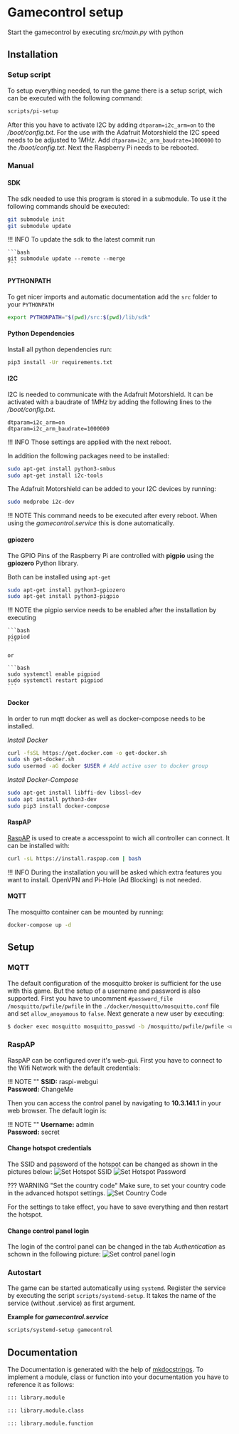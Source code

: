 # Gamecontrol setup

Start the gamecontrol by executing *src/main.py* with python

## Installation
### Setup script

To setup everything needed, to run the game there is a setup script, wich can be executed with the following command:

```bash
scripts/pi-setup
```

After this you have to activate I2C by adding `dtparam=i2c_arm=on` to the */boot/config.txt*. For the use with the Adafruit Motorshield the I2C speed needs to be adjusted to $1MHz$. Add `dtparam=i2c_arm_baudrate=1000000` to the */boot/config.txt*. Next the Raspberry Pi needs to be rebooted.

### Manual
#### SDK

The sdk needed to use this program is stored in a submodule. To use it the following commands should be executed:

```bash
git submodule init
git submodule update
```

!!! INFO
    To update the sdk to the latest commit run

    ```bash
    git submodule update --remote --merge
    ```

#### PYTHONPATH
To get nicer imports and automatic documentation add the `src` folder to your `PYTHONPATH`

```bash
export PYTHONPATH="$(pwd)/src:$(pwd)/lib/sdk"
```

#### Python Dependencies

Install all python dependencies run:

```bash
pip3 install -Ur requirements.txt
```

#### I2C

I2C is needed to communicate with the Adafruit Motorshield. It can be activated with a baudrate of $1MHz$ by adding the following lines to the */boot/config.txt*.

```
dtparam=i2c_arm=on
dtparam=i2c_arm_baudrate=1000000
```

!!! INFO
    Those settings are applied with the next reboot.

In addition the following packages need to be installed:

```bash
sudo apt-get install python3-smbus
sudo apt-get install i2c-tools
```

The Adafruit Motorshield can be added to your I2C devices by running:

```bash
sudo modprobe i2c-dev
```

!!! NOTE
    This command needs to be executed after every reboot. When using the *gamecontrol.service* this is done automatically.

#### gpiozero

The GPIO Pins of the Raspberry Pi are controlled with **pigpio** using the **gpiozero** Python library.

Both can be installed using `apt-get`

```bash
sudo apt-get install python3-gpiozero
sudo apt-get install python3-pigpio
```

!!! NOTE
    the pigpio service needs to be enabled after the installation by executing

    ```bash
    pigpiod
    ```

    or

    ```bash
    sudo systemctl enable pigpiod
    sudo systemctl restart pigpiod
    ```

#### Docker

In order to run mqtt docker as well as docker-compose needs to be installed.

*Install Docker*
```bash
curl -fsSL https://get.docker.com -o get-docker.sh
sudo sh get-docker.sh
sudo usermod -aG docker $USER # Add active user to docker group
```

*Install Docker-Compose*
```bash
sudo apt-get install libffi-dev libssl-dev
sudo apt install python3-dev
sudo pip3 install docker-compose
```

#### RaspAP

[RaspAP](https://raspap.com) is used to create a accesspoint to wich all controller can connect. It can be installed with:

```bash
curl -sL https://install.raspap.com | bash
```

!!! INFO
    During the installation you will be asked which extra features you want to install. OpenVPN and Pi-Hole (Ad Blocking) is not needed.

#### MQTT

The mosquitto container can be mounted by running:

```bash
docker-compose up -d
```

## Setup
### MQTT

The default configuration of the mosquitto broker is sufficient for the use with this game. But the setup of a username and password is also supported.
First you have to uncomment `#password_file /mosquitto/pwfile/pwfile` in the `./docker/mosquitto/mosquitto.conf` file and set `allow_anoyamous` to `false`.
Next generate a new user by executing:

```bash
$ docker exec mosquitto mosquitto_passwd -b /mosquitto/pwfile/pwfile <username> <password>
```

### RaspAP

RaspAP can be configured over it's web-gui. First you have to connect to the Wifi Network with the default credentials:

!!! NOTE ""
    **SSID:** raspi-webgui<br>
    **Password:** ChangeMe

Then you can access the control panel by navigating to **10.3.141.1** in your web browser. The default login is:

!!! NOTE ""
    **Username:** admin <br>
    **Password:** secret

#### Change hotspot credentials

The SSID and password of the hotspot can be changed as shown in the pictures below:
![Set Hotspot SSID](assets/raspap-setup/01-set-ssid.png)
![Set Hotspot Password](assets/raspap-setup/02-set-secret.png)

??? WARNING "Set the country code"
    Make sure, to set your country code in the advanced hotspot settings.
    ![Set Country Code](assets/raspap-setup/03-set-country.png)

For the settings to take effect, you have to save everything and then restart the hotspot.

#### Change control panel login

The login of the control panel can be changed in the tab *Authentication* as schown in the following picture:
![Set control panel login](assets/raspap-setup/04-set-controlpanel-login.png)

### Autostart

The game can be started automatically using `systemd`. Register the service by executing the script `scripts/systemd-setup`. It takes the name of the service (without .service) as first argument.

**Example for *gamecontrol.service***
```bash
scripts/systemd-setup gamecontrol
```

## Documentation

The Documentation is generated with the help of [mkdocstrings](https://mkdocstrings.github.io/#). To implement a module, class or function into your documentation you have to reference it as follows:

```md
::: library.module

::: library.module.class

::: library.module.function
```